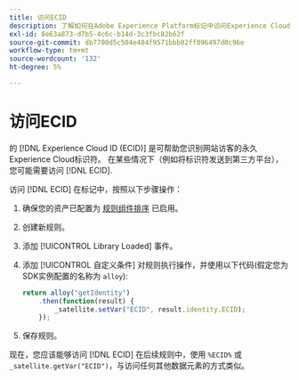 ```yaml
---
title: 访问ECID
description: 了解如何在Adobe Experience Platform标记中访问Experience CloudID(ECID)
exl-id: 8e63a873-d7b5-4c6c-b14d-3c3fbc82b62f
source-git-commit: db7700d5c504e484f9571bbb82ff096497d0c96e
workflow-type: tm+mt
source-wordcount: '132'
ht-degree: 5%

---
```



# 访问ECID

的 [!DNL Experience Cloud ID (ECID)] 是可帮助您识别网站访客的永久Experience Cloud标识符。 在某些情况下（例如将标识符发送到第三方平台），您可能需要访问 [!DNL ECID].

访问 [!DNL ECID] 在标记中，按照以下步骤操作：

1. 确保您的资产已配置为 [规则组件排序](../../tags/ui/managing-resources/rules.md#sequencing) 已启用。
2. 创建新规则。
3. 添加 [!UICONTROL Library Loaded] 事件。
4. 添加 [!UICONTROL 自定义条件] 对规则执行操作，并使用以下代码(假定您为SDK实例配置的名称为 `alloy`):

   ```javascript
   return alloy("getIdentity")
       .then(function(result) {
           _satellite.setVar("ECID", result.identity.ECID);
       });
   ```

5. 保存规则。

现在，您应该能够访问 [!DNL ECID] 在后续规则中，使用 `%ECID%` 或 `_satellite.getVar("ECID")`，与访问任何其他数据元素的方式类似。
